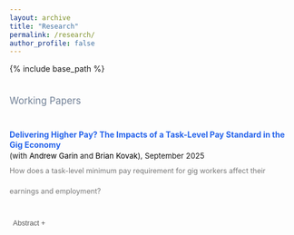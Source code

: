 ```yaml
---
layout: archive
title: "Research"
permalink: /research/
author_profile: false
---
```


{% include base_path %}

<p style="color:rgb(113,128,150); font-size:1.2em; line-height:370%;"> Working Papers </p>

<style>
  .paper{margin:1.25rem 0 2rem;}
  .paper-title{margin:0 0 .2em 0; line-height:1.25;}
  .paper-title a{text-decoration:none;}
  .paper-meta{font-size:.95em; margin:0 0 .1em 0}
  .paper-meta a{text-decoration:none;}
  .paper-id{font-size:.9em; color:#777; margin:0; line-height:285%;}
  .paper-id a{color:#777; text-decoration:none;}
  .abs-btn{font-size:.9em; padding:2px 6px; margin:.35em 0 0 0; background:none; border:none; color:#555; cursor:pointer; font-weight:500; line-height:285%;}
  .abs-btn:hover{text-decoration:underline;}
  .abstract{display:none; margin:.5em 0 0 1rem; font-size:.9em;}
</style>


<div class="paper">
  <p class="paper-title">
    <a style="color:rgb(37,99,235);" href=""> <strong> Delivering Higher Pay? The Impacts of a Task-Level Pay Standard in the Gig Economy </strong> </a> <br>
  </p>
  
  <p class="paper-meta">
    (with <a style="color:black;" href="https://sites.google.com/view/andygarin/home">Andrew Garin</a> and
    <a style="color:black;" href="https://www.andrew.cmu.edu/user/bkovak/">Brian Kovak</a>), September 2025
  </p>

  <p class="paper-id">
    How does a task-level minimum pay requirement for gig workers affect their earnings and employment?
  </p>
  
  <button id="btn-abs1" class="abs-btn"
          onclick="toggleAbstract('abs1','btn-abs1')"> Abstract +</button>
  <div id="abs1" class="abstract">
    
  </div>
</div>
<!-- -->



<script>
function toggleAbstract(divId, btnId) {
  var x = document.getElementById(divId);
  var btn = document.getElementById(btnId);
  if (x.style.display === "none") {
    x.style.display = "block";
    btn.textContent = "Abstract –";
  } else {
    x.style.display = "none";
    btn.textContent = "Abstract +";
  }
}
</script>
